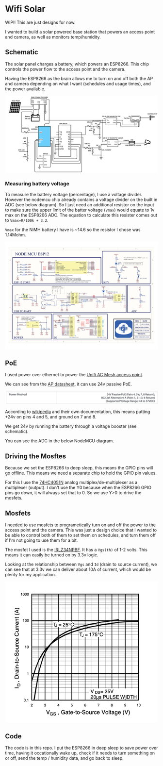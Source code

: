 # Wifi Solar

WIP!! This are just designs for now.

I wanted to build a solar powered base station that powers an access point and camera, as well as monitors temp/humidity.

## Schematic

The solar panel charges a battery, which powers an ESP8266.  This chip controls the power flow to the access point and the camera.

Having the ESP8266 as the brain allows me to turn on and off both the AP and camera depending on what I want (schedules and usage times), and the power available.

![schematic](./docs/Wifi-Solar.svg)

### Measuring battery voltage

To measure the battery voltage (percentage), I use a voltage divider.  However the nodemcu chip already contains a voltage divider on the built in ADC (see below diagram).  So I just need an additional resistor on the input to make sure the upper limit of the batter voltage (`Vmax`) would equate to 1v max on the ESP8266 ADC.  The equation to calculate this resister comes out to `Vmax=R/100k + 3.2`.

`Vmax` for the NiMH battery I have is ~14.6 so the resistor I chose was 1.14Mohm.

![nodemcu](./docs/nodemcu.png)

## PoE

I used power over ethernet to power the [Unifi AC Mesh access point][unifiap].

We can see from the [AP datasheet](https://dl.ubnt.com/datasheets/unifi/UniFi_AC_Mesh_DS.pdf), it can use 24v passive PoE.

![poe](./docs/ap-poe.png)

According to [wikipedia](https://en.wikipedia.org/wiki/Power_over_Ethernet#Passive) and their own documentation, this means putting +24v on pins 4 and 5, and ground on 7 and 8.

We get 24v by running the battery through a voltage booster (see schematic).

You can see the ADC in the below NodeMCU diagram.

## Driving the Mosftes

Because we set the ESP8266 to deep sleep, this means the GPIO pins will go offline. This means we need a separate chip to hold the GPIO pin values.

For this I use the [74HC4051N](https://assets.nexperia.com/documents/data-sheet/74HC_HCT4051.pdf) analog multiplex/de-multiplexer as a multiplexer (output).  I don't use the Y0 because when the ESP8266 GPIO pins go down, it will always set that to 0.  So we use Y>0 to drive the mosfets.

## Mosfets

I needed to use mosfets to programetically turn on and off the power to the access point and the camera.  This was just a design choice that I wanted to be able to control both of them to set them on schedules, and turn them off if I'm not going to use them for a bit.

The mosfet I used is the [IRLZ34NPBF][mosfet-datasheet].  It has a `Vgs(th)` of 1-2 volts.  This means it can easily be turned on by 3.3v logic.

Looking at the relationship between `Vgs` and `Id` (drain to source current), we can see that at 3.3v we can deliver about 10A of current, which would be plenty for my application.

![vgs](docs/mosfet-vgs.png)

## Code

The code is in this repo.  I put the ESP8266 in deep sleep to save power over time, having it occationally wake up, check if it needs to turn something on or off, send the temp / humidity data, and go back to sleep.

[unifiap]: https://store.ui.com/collections/unifi-network-access-points/products/unifi-ac-mesh-ap
[mosfet-datasheet]: https://www.infineon.com/dgdl/irlz34npbf.pdf?fileId=5546d462533600a40153567206892720
[mosfet]: https://www.amazon.com/gp/product/B083TL6Q5X